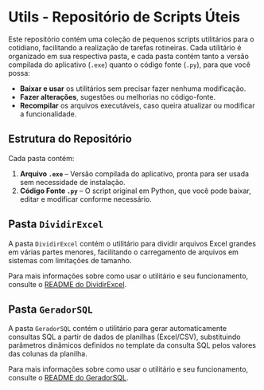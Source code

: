 # **Utils - Repositório de Scripts Úteis**

Este repositório contém uma coleção de pequenos scripts utilitários para o cotidiano, facilitando a realização de tarefas rotineiras. Cada utilitário é organizado em sua respectiva pasta, e cada pasta contém tanto a versão compilada do aplicativo (`.exe`) quanto o código fonte (`.py`), para que você possa:

- **Baixar e usar** os utilitários sem precisar fazer nenhuma modificação.
- **Fazer alterações**, sugestões ou melhorias no código-fonte.
- **Recompilar** os arquivos executáveis, caso queira atualizar ou modificar a funcionalidade.

## **Estrutura do Repositório**

Cada pasta contém:

1. **Arquivo `.exe`** – Versão compilada do aplicativo, pronta para ser usada sem necessidade de instalação.
2. **Código Fonte `.py`** – O script original em Python, que você pode baixar, editar e modificar conforme necessário.

## **Pasta `DividirExcel`**

A pasta `DividirExcel` contém o utilitário para dividir arquivos Excel grandes em várias partes menores, facilitando o carregamento de arquivos em sistemas com limitações de tamanho.

Para mais informações sobre como usar o utilitário e seu funcionamento, consulte o [README do DividirExcel](./DividirExcel/README.md).

## **Pasta `GeradorSQL`**

A pasta `GeradorSQL` contém o utilitário para gerar automaticamente consultas SQL a partir de dados de planilhas (Excel/CSV), substituindo parâmetros dinâmicos definidos no template da consulta SQL pelos valores das colunas da planilha.

Para mais informações sobre como usar o utilitário e seu funcionamento, consulte o [README do GeradorSQL](./GeradorSQL/README.md).